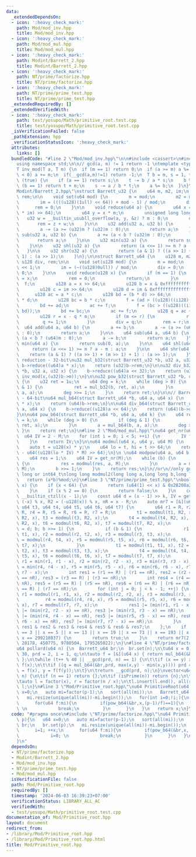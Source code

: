 ```yaml
---
data:
  _extendedDependsOn:
  - icon: ':heavy_check_mark:'
    path: Mod/mod_inv.hpp
    title: Mod/mod_inv.hpp
  - icon: ':heavy_check_mark:'
    path: Mod/mod_mul.hpp
    title: Mod/mod_mul.hpp
  - icon: ':heavy_check_mark:'
    path: Modint/Barrett_2.hpp
    title: Modint/Barrett_2.hpp
  - icon: ':heavy_check_mark:'
    path: NT/prime/factorize.hpp
    title: NT/prime/factorize.hpp
  - icon: ':heavy_check_mark:'
    path: NT/prime/prime_test.hpp
    title: NT/prime/prime_test.hpp
  _extendedRequiredBy: []
  _extendedVerifiedWith:
  - icon: ':heavy_check_mark:'
    path: test/yosupo/Math/primitive_root.test.cpp
    title: test/yosupo/Math/primitive_root.test.cpp
  _isVerificationFailed: false
  _pathExtension: hpp
  _verificationStatusIcon: ':heavy_check_mark:'
  attributes:
    links: []
  bundledCode: "#line 2 \"Mod/mod_inv.hpp\"\n\n#include <cassert>\n#include <type_traits>\n\
    using namespace std;\n\n// gcd(a, m) != 1 return -1 \ntemplate <typename T>\n\
    T inv_mod(T a, T m) {\n  if (m == 1) return 0;\n  if (a >= m) a %= m;\n  if (a\
    \ < 0) a += m;\n  if(__gcd(a,m)!=1) return -1;\n  T b = m, s = 1, t = 0;\n  while\
    \ (true) {\n    if (a == 1) return s;\n    t -= b / a * s;\n    b %= a;\n    if\
    \ (b == 1) return t + m;\n    s -= a / b * t;\n    a %= b;\n  }\n}\n#line 3 \"\
    Modint/Barrett_2.hpp\"\nstruct Barrett_u32 {\n    u64 m, m2, im;\n    u64 div,\
    \ rem;\n\n    void set(u64 mod) {\n        m = mod;\n        m2 = mod << 1;\n\
    \        im = ((((u128)(1ull) << 64)) + mod - 1) / mod;\n        div = 0;\n  \
    \      rem = 0;\n    }\n\n    void reduce(u64 a) {\n        u64 x = (u64)(((u128)(a)\
    \ * im) >> 64);\n        u64 y = x * m;\n        unsigned long long z;\n     \
    \   u32 w = __builtin_usubll_overflow(a, y, &z) ? m : 0;\n        div = x;\n \
    \       rem = z + w;\n    }\n\n    u32 add(u32 a, u32 b) {\n        a += b;\n\
    \        a -= (a >= (u32)m ? (u32)m : 0);\n        return a;\n    }\n\n    u32\
    \ sub(u32 a, u32 b) {\n        a += (a < b ? (u32)m : 0);\n        a -= b;\n \
    \       return a;\n    }\n\n    u32 min(u32 a) {\n        return sub(0, a);\n\
    \    }\n\n    u32 shl(u32 a) {\n        return (a <<= 1) >= m ? a - m : a;\n \
    \   }\n\n    u32 shr(u32 a) {\n        return (a & 1) ? ((a >> 1) + (m >> 1) +\
    \ 1) : (a >> 1);\n    }\n};\n\nstruct Barrett_u64 {\n    u128 m, m2, im;\n   \
    \ u128 div, rem;\n\n    void set(u128 mod) {\n        m = mod;\n        m2 = mod\
    \ << 1;\n        im = (~((u128)0ull)) / mod;\n        div = 0;\n        rem =\
    \ 0;\n    }\n\n    void reduce(u128 x) {\n        if (m == 1) {\n            div\
    \ = x;\n            rem = 0;\n            return;\n        }\n        uint8_t\
    \  f;\n        u128 a = x >> 64;\n        u128 b = x & 0xffffffffffffffffull;\n\
    \        u128 c = im >> 64;\n        u128 d = im & 0xffffffffffffffffull;\n  \
    \      u128 ac = a * c;\n        u128 bd = (b * d) >> 64;\n        u128 ad = a\
    \ * d;\n        u128 bc = b * c;\n        f = (ad > ((u128)((i128)(-1L)) - bd));\n\
    \        bd += ad;\n        ac += f;\n        f = (bc > ((u128)((i128)(-1L)) -\
    \ bd));\n        bd += bc;\n        ac += f;\n        u128 q = ac + (bd >> 64);\n\
    \        u128 r = x - q * m;\n        if (m <= r) {\n            r -= m;\n   \
    \         q += 1;\n        }\n        div = q;\n        rem = r;\n    }\n\n  \
    \  u64 add(u64 a, u64 b) {\n        a += b;\n        a -= (a >= (u64)m ? (u64)m\
    \ : 0);\n        return a;\n    }\n\n    u64 sub(u64 a, u64 b) {\n        a +=\
    \ (a < b ? (u64)m : 0);\n        a -= b;\n        return a;\n    }\n\n    u64\
    \ min(u64 a) {\n        return sub(0, a);\n    }\n\n    u64 shl(u64 a) {\n   \
    \     return (a <<= 1) >= m ? a - m : a;\n    }\n\n    u64 shr(u64 a) {\n    \
    \    return (a & 1) ? ((a >> 1) + (m >> 1) + 1) : (a >> 1);\n    }\n};\n// Barrett\
    \ reduction - 32-bit\nu32 mul_b32(struct Barrett_u32 *b, u32 a, u32 x) {\n   \
    \ b->reduce((u64)a * x);\n    return (u32)b->rem;\n}\n\nu32 div_b32(struct Barrett_u32\
    \ *b, u32 a, u32 x) {\n    b->reduce((u64)a << 32);\n    return (u32)(b->div *\
    \ inv_mod(x,(u32)b->m));\n}\n\nu32 pow_b32(struct Barrett_u32 *b, u32 a, u64 k)\
    \ {\n    u32 ret = 1u;\n    u64 deg = k;\n    while (deg > 0) {\n        if (deg\
    \ & 1) {\n            ret = mul_b32(b, ret, a);\n        }\n        a = mul_b32(b,\
    \ a, a);\n        deg >>= 1;\n    }\n    return ret;\n}\n\n// Barrett reduction\
    \ - 64-bit\nu64 mul_b64(struct Barrett_u64 *b, u64 a, u64 x) {\n    b->reduce((u128)a\
    \ * x);\n    return (u64)b->rem;\n}\n\nu64 div_b64(struct Barrett_u64 *b, u64\
    \ a, u64 x) {\n    b->reduce((u128)a << 64);\n    return (u64)(b->div * inv_mod(x,(u64)b->m));\n\
    }\n\nu64 pow_b64(struct Barrett_u64 *b, u64 a, u64 k) {\n    u64 ret = 1ull, deg\
    \ = k;\n    while (deg > 0) {\n        if (deg & 1) {\n            ret = mul_b64(b,\
    \ ret, a);\n        }\n        a = mul_b64(b, a, a);\n        deg >>= 1;\n   \
    \ }\n    return ret;\n}\n#line 2 \"Mod/mod_mul.hpp\"\nu64 get_nr(u64 M) {\n  \
    \  u64 IV = 2 - M;\n    for (int i = 0; i < 5; ++i) {\n        IV *= 2 - M * IV;\n\
    \    }\n    return IV;\n}\n\nu64 modmul(u64 x, u64 y, u64 M) {\n    u64 IV=get_nr(M);\n\
    \    auto t = u128(x) * y;\n    u64 lo = t, hi = t >> 64;\n    return (hi + M)\
    \ - u64((u128(lo * IV) * M) >> 64);\n}\n \nu64 modpow(u64 a, u64 b, u64 M) {\n\
    \    u64 res = 1;\n    u64 IV = get_nr(M);\n    while (b) {\n        if (b & 1)\
    \ {\n            res = modmul(res, a, M);\n        }\n        a = modmul(a, a,\
    \ M);\n        b >>= 1;\n    }\n    return res;\n}\n//or\n//only good for long\
    \ long or int64_t\nlong long modmul2(long long a,long long b,long long mod){\n\
    \   return (a*b)%mod;\n}\n#line 3 \"NT/prime/prime_test.hpp\"\nbool isPrime(u64\
    \ x) {\n    if (x < 64) {\n        return (u64(1) << x) & 0x28208a20a08a28ac;\n\
    \    }\n    if (x % 2 == 0) {\n        return false;\n    }\n    const int k =\
    \ __builtin_ctzll(x - 1);\n    const u64 d = (x - 1) >> k, IV = get_nr(x), R =\
    \ (-x) % x, R2 = (-u128(x)) % x, nR = x - R;\n    auto mr7 = [&](u64 t1, u64 t2,\
    \ u64 t3, u64 t4, u64 t5, u64 t6, u64 t7) {\n        u64 r1 = R, r2 = R, r3 =\
    \ R, r4 = R, r5 = R, r6 = R, r7 = R;\n        t1 = modmul(t1, R2, x), t2 = modmul(t2,\
    \ R2, x), t3 = modmul(t3, R2, x);\n        t4 = modmul(t4, R2, x), t5 = modmul(t5,\
    \ R2, x), t6 = modmul(t6, R2, x), t7 = modmul(t7, R2, x);\n        for (u64 b\
    \ = d; b; b >>= 1) {\n            if (b & 1) {\n                r1 = modmul(r1,\
    \ t1, x), r2 = modmul(r2, t2, x), r3 = modmul(r3, t3, x);\n                r4\
    \ = modmul(r4, t4, x), r5 = modmul(r5, t5, x), r6 = modmul(r6, t6, x), r7 = modmul(r7,\
    \ t7, x);\n            }\n            t1 = modmul(t1, t1, x), t2 = modmul(t2,\
    \ t2, x), t3 = modmul(t3, t3, x);\n            t4 = modmul(t4, t4, x), t5 = modmul(t5,\
    \ t5, x), t6 = modmul(t6, t6, x), t7 = modmul(t7, t7, x);\n        }\n       \
    \ r1 = min(r1, r1 - x), r2 = min(r2, r2 - x), r3 = min(r3, r3 - x);\n        r4\
    \ = min(r4, r4 - x), r5 = min(r5, r5 - x), r6 = min(r6, r6 - x), r7 = min(r7,\
    \ r7 - x);\n        int res1 = (r1 == R) | (r1 == nR), res2 = (r2 == R) | (r2\
    \ == nR), res3 = (r3 == R) | (r3 == nR);\n        int res4 = (r4 == R) | (r4 ==\
    \ nR), res5 = (r5 == R) | (r5 == nR), res6 = (r6 == R) | (r6 == nR), res7 = (r7\
    \ == R) | (r7 == nR);\n        for (int j = 0; j < k - 1; ++j) {\n           \
    \ r1 = modmul(r1, r1, x), r2 = modmul(r2, r2, x), r3 = modmul(r3, r3, x);\n  \
    \          r4 = modmul(r4, r4, x), r5 = modmul(r5, r5, x), r6 = modmul(r6, r6,\
    \ x), r7 = modmul(r7, r7, x);\n            res1 |= (min(r1, r1 - x) == nR), res2\
    \ |= (min(r2, r2 - x) == nR), res3 |= (min(r3, r3 - x) == nR);\n            res4\
    \ |= (min(r4, r4 - x) == nR), res5 |= (min(r5, r5 - x) == nR), res6 |= (min(r6,\
    \ r6 - x) == nR), res7 |= (min(r7, r7 - x) == nR);\n        }\n        return\
    \ res1 & res2 & res3 & res4 & res5 & res6 & res7;\n    };\n    if (x == 2 || x\
    \ == 3 || x == 5 || x == 13 || x == 19 || x == 73 || x == 193 || x == 407521 ||\
    \ x == 299210837) {\n        return true;\n    }\n    return mr7(2, 325, 9375,\
    \ 28178, 450775, 9780504, 1795265022);\n}\n#line 4 \"NT/prime/factorize.hpp\"\n\
    u64 pollard(u64 n) {\n  Barrett_u64 br;\n  br.set(n);\n\tu64 x = 0, y = 0, t =\
    \ 30, prd = 2, i = 1, q;\n\tauto f = [&](u64 x) { return mul_b64(&br,x, x) + i;\
    \ };\n\twhile (t++ % 40 || __gcd(prd, n) == 1) {\n\t\tif (x == y) x = ++i, y =\
    \ f(x);\n\t\tif ((q = mul_b64(&br,prd, max(x,y) - min(x,y)))) prd = q;\n\t\tx\
    \ = f(x), y = f(f(y));\n\t}\n\treturn __gcd(prd, n);\n}\nvector<u64> factor(u64\
    \ n) {\n\tif (n == 1) return {};\n\tif (isPrime(n)) return {n};\n\tu64 x = pollard(n);\n\
    \tauto l = factor(x), r = factor(n / x);\n\tl.insert(l.end(), all(r));\n\treturn\
    \ l;\n}\n#line 3 \"Mod/Primitive_root.hpp\"\nu64 PrimitiveRoot(u64 p){\n   u64\
    \ x=0;\n   auto mi=factor(p-1);\n   sort(all(mi));\n   Barrett_u64 br;\n   br.set(p);\n\
    \   mi.resize(unique(all(mi))-mi.begin());\n   for(int i=0;!i;){\n      i=1; ++x;\n\
    \      for(u64 f:mi){\n         if(pow_b64(&br,x,(p-1)/f)==1){\n            i=0;\
    \ \n            break;\n         }\n      }\n   }\n   return x;\n}\n"
  code: "#pragma once\n#include \"NT/prime/factorize.hpp\"\nu64 PrimitiveRoot(u64\
    \ p){\n   u64 x=0;\n   auto mi=factor(p-1);\n   sort(all(mi));\n   Barrett_u64\
    \ br;\n   br.set(p);\n   mi.resize(unique(all(mi))-mi.begin());\n   for(int i=0;!i;){\n\
    \      i=1; ++x;\n      for(u64 f:mi){\n         if(pow_b64(&br,x,(p-1)/f)==1){\n\
    \            i=0; \n            break;\n         }\n      }\n   }\n   return x;\n\
    }\n"
  dependsOn:
  - NT/prime/factorize.hpp
  - Modint/Barrett_2.hpp
  - Mod/mod_inv.hpp
  - NT/prime/prime_test.hpp
  - Mod/mod_mul.hpp
  isVerificationFile: false
  path: Mod/Primitive_root.hpp
  requiredBy: []
  timestamp: '2024-06-03 16:39:23+07:00'
  verificationStatus: LIBRARY_ALL_AC
  verifiedWith:
  - test/yosupo/Math/primitive_root.test.cpp
documentation_of: Mod/Primitive_root.hpp
layout: document
redirect_from:
- /library/Mod/Primitive_root.hpp
- /library/Mod/Primitive_root.hpp.html
title: Mod/Primitive_root.hpp
---
```

